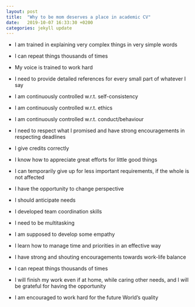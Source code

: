 ```yaml
---
layout: post
title:  "Why to be mom deserves a place in academic CV"
date:   2019-10-07 16:33:30 +0200
categories: jekyll update
---
```


- I am trained in explaining very complex things in very simple words
- I can repeat things thousands of times
- My voice is trained to work hard
- I need to provide detailed references for every small part of whatever I say
- I am continuously controlled w.r.t. self-consistency
- I am continuously controlled w.r.t. ethics
- I am continuously controlled w.r.t. conduct/behaviour
- I need to respect what I promised and have strong encouragements in respecting deadlines

- I give credits correctly
- I know how to appreciate great efforts for little good things
- I can temporarily give up for less important requirements, if the whole is not affected
- I have the opportunity to change perspective

- I should anticipate needs
- I developed team coordination skills
- I need to be multitasking
- I am supposed to develop some empathy

- I learn how to manage time and priorities in an effective way
- I have strong and shouting encouragements towards work-life balance

- I can repeat things thousands of times

- I will finish my work even if at home, while caring other needs, and I will be grateful for having the opportunity

- I am encouraged to work hard for the future World’s quality
